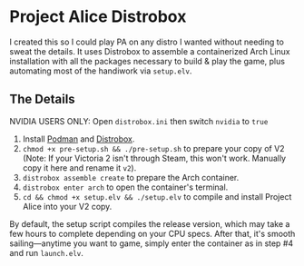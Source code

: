 # Project Alice Distrobox
I created this so I could play PA on any distro I wanted without needing to sweat the details. It uses Distrobox to assemble a containerized Arch Linux installation with all the packages necessary to build & play the game, plus automating most of the handiwork via `setup.elv`. 

## The Details

NVIDIA USERS ONLY: Open `distrobox.ini` then switch `nvidia` to `true`

1. Install [Podman](https://podman.io/) and [Distrobox](https://distrobox.it/).
2. `chmod +x pre-setup.sh && ./pre-setup.sh` to prepare your copy of V2 (Note: If your Victoria 2 isn't through Steam, this won't work. Manually copy it here and rename it `v2`).
3. `distrobox assemble create` to prepare the Arch container.
4. `distrobox enter arch` to open the container's terminal.
5. `cd && chmod +x setup.elv && ./setup.elv` to compile and install Project Alice into your V2 copy.

By default, the setup script compiles the release version, which may take a few hours to complete depending on your CPU specs. After that, it's smooth sailing—anytime you want to game, simply enter the container as in step #4 and run `launch.elv`.